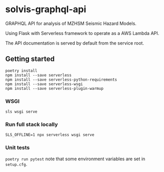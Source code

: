 # solvis-graphql-api

GRAPHQL API for analysis of MZHSM Seismic Hazard Models.

Using Flask with Serverless framework to operate as a AWS Lambda API.

The API documentation is served by default from the service root.


## Getting started

```
poetry install
npm install --save serverless
npm install --save serverless-python-requirements
npm install --save serverless-wsgi
npm install --save serverless-plugin-warmup
```

### WSGI

```
sls wsgi serve
```

### Run full stack locally

```
SLS_OFFLINE=1 npx serverless wsgi serve
```

### Unit tests

`poetry run pytest` note that some environment variables are set in `setup.cfg`.

